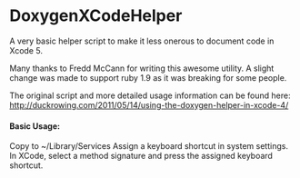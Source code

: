 DoxygenXCodeHelper
==================

A very basic helper script to make it less onerous to document code in Xcode 5.

Many thanks to Fredd McCann for writing this awesome utility. A slight change was made to support ruby 1.9 as it was breaking for some people.

The original script and more detailed usage information can be found here: http://duckrowing.com/2011/05/14/using-the-doxygen-helper-in-xcode-4/

#### Basic Usage: 

Copy to ~/Library/Services
Assign a keyboard shortcut in system settings.
In XCode, select a method signature and press the assigned keyboard shortcut.
